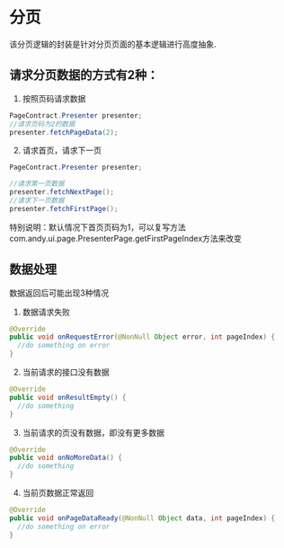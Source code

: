# 分页
该分页逻辑的封装是针对分页页面的基本逻辑进行高度抽象.

## 请求分页数据的方式有2种：

1. 按照页码请求数据
``` java
PageContract.Presenter presenter;
//请求页码为2的数据
presenter.fetchPageData(2);
```


2. 请求首页，请求下一页
``` java
PageContract.Presenter presenter;

//请求第一页数据
presenter.fetchNextPage();
//请求下一页数据
presenter.fetchFirstPage();
```

特别说明：默认情况下首页页码为1，可以复写方法com.andy.ui.page.PresenterPage.getFirstPageIndex方法来改变


## 数据处理
数据返回后可能出现3种情况
1. 数据请求失败
``` java
@Override
public void onRequestError(@NonNull Object error, int pageIndex) {
  //do something on error
}
```
2. 当前请求的接口没有数据
``` java
@Override
public void onResultEmpty() {
  //do something
}
```
3. 当前请求的页没有数据，即没有更多数据
``` java
@Override
public void onNoMoreData() {
  //do something
}
```
4. 当前页数据正常返回
``` java
@Override
public void onPageDataReady(@NonNull Object data, int pageIndex) {
  //do something on error
}
```